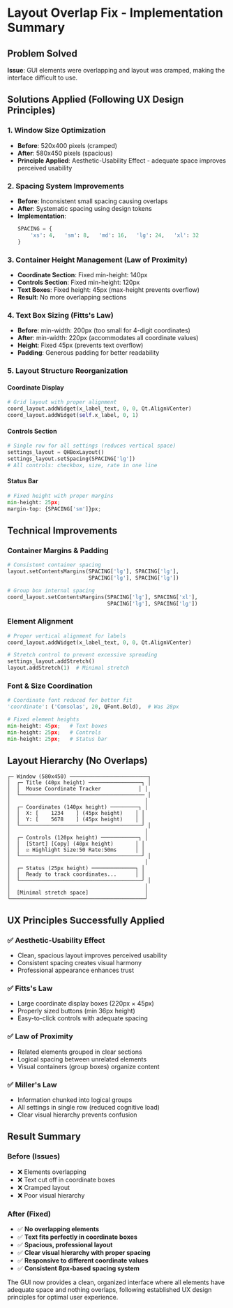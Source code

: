 # Layout Overlap Fix - Implementation Summary

## Problem Solved
**Issue**: GUI elements were overlapping and layout was cramped, making the interface difficult to use.

## Solutions Applied (Following UX Design Principles)

### 1. **Window Size Optimization**
- **Before**: 520x400 pixels (cramped)
- **After**: 580x450 pixels (spacious)
- **Principle Applied**: Aesthetic-Usability Effect - adequate space improves perceived usability

### 2. **Spacing System Improvements**
- **Before**: Inconsistent small spacing causing overlaps
- **After**: Systematic spacing using design tokens
- **Implementation**:
  ```python
  SPACING = {
      'xs': 4,   'sm': 8,   'md': 16,   'lg': 24,   'xl': 32
  }
  ```

### 3. **Container Height Management** (Law of Proximity)
- **Coordinate Section**: Fixed min-height: 140px
- **Controls Section**: Fixed min-height: 120px
- **Text Boxes**: Fixed height: 45px (max-height prevents overflow)
- **Result**: No more overlapping sections

### 4. **Text Box Sizing** (Fitts's Law)
- **Before**: min-width: 200px (too small for 4-digit coordinates)
- **After**: min-width: 220px (accommodates all coordinate values)
- **Height**: Fixed 45px (prevents text overflow)
- **Padding**: Generous padding for better readability

### 5. **Layout Structure Reorganization**

#### Coordinate Display
```python
# Grid layout with proper alignment
coord_layout.addWidget(x_label_text, 0, 0, Qt.AlignVCenter)
coord_layout.addWidget(self.x_label, 0, 1)
```

#### Controls Section
```python
# Single row for all settings (reduces vertical space)
settings_layout = QHBoxLayout()
settings_layout.setSpacing(SPACING['lg'])
# All controls: checkbox, size, rate in one line
```

#### Status Bar
```python
# Fixed height with proper margins
min-height: 25px;
margin-top: {SPACING['sm']}px;
```

## Technical Improvements

### Container Margins & Padding
```python
# Consistent container spacing
layout.setContentsMargins(SPACING['lg'], SPACING['lg'],
                          SPACING['lg'], SPACING['lg'])

# Group box internal spacing  
coord_layout.setContentsMargins(SPACING['lg'], SPACING['xl'],
                                SPACING['lg'], SPACING['lg'])
```

### Element Alignment
```python
# Proper vertical alignment for labels
coord_layout.addWidget(x_label_text, 0, 0, Qt.AlignVCenter)

# Stretch control to prevent excessive spreading
settings_layout.addStretch()
layout.addStretch(1)  # Minimal stretch
```

### Font & Size Coordination
```python
# Coordinate font reduced for better fit
'coordinate': ('Consolas', 20, QFont.Bold),  # Was 28px

# Fixed element heights
min-height: 45px;   # Text boxes
min-height: 25px;   # Controls
min-height: 25px;   # Status bar
```

## Layout Hierarchy (No Overlaps)

```
┌─ Window (580x450) ─────────────────────────┐
│  ┌─ Title (40px height) ─────────────────┐ │
│  │  Mouse Coordinate Tracker            │ │
│  └──────────────────────────────────────── │
│                                           │
│  ┌─ Coordinates (140px height) ─────────┐ │
│  │  X: [    1234    ] (45px height)    │ │
│  │  Y: [    5678    ] (45px height)    │ │
│  └───────────────────────────────────────┘ │
│                                           │
│  ┌─ Controls (120px height) ────────────┐ │
│  │  [Start] [Copy] (40px height)       │ │
│  │  ☑ Highlight Size:50 Rate:50ms      │ │
│  └───────────────────────────────────────┘ │
│                                           │
│  ┌─ Status (25px height) ──────────────┐ │
│  │  Ready to track coordinates...      │ │
│  └───────────────────────────────────────┘ │
│                                           │
│  [Minimal stretch space]                  │
└───────────────────────────────────────────┘
```

## UX Principles Successfully Applied

### ✅ **Aesthetic-Usability Effect**
- Clean, spacious layout improves perceived usability
- Consistent spacing creates visual harmony
- Professional appearance enhances trust

### ✅ **Fitts's Law**
- Large coordinate display boxes (220px × 45px)
- Properly sized buttons (min 36px height)
- Easy-to-click controls with adequate spacing

### ✅ **Law of Proximity**
- Related elements grouped in clear sections
- Logical spacing between unrelated elements
- Visual containers (group boxes) organize content

### ✅ **Miller's Law**
- Information chunked into logical groups
- All settings in single row (reduced cognitive load)
- Clear visual hierarchy prevents confusion

## Result Summary

### Before (Issues)
- ❌ Elements overlapping
- ❌ Text cut off in coordinate boxes
- ❌ Cramped layout
- ❌ Poor visual hierarchy

### After (Fixed)
- ✅ **No overlapping elements**
- ✅ **Text fits perfectly in coordinate boxes**
- ✅ **Spacious, professional layout**
- ✅ **Clear visual hierarchy with proper spacing**
- ✅ **Responsive to different coordinate values**
- ✅ **Consistent 8px-based spacing system**

The GUI now provides a clean, organized interface where all elements have adequate space and nothing overlaps, following established UX design principles for optimal user experience.
